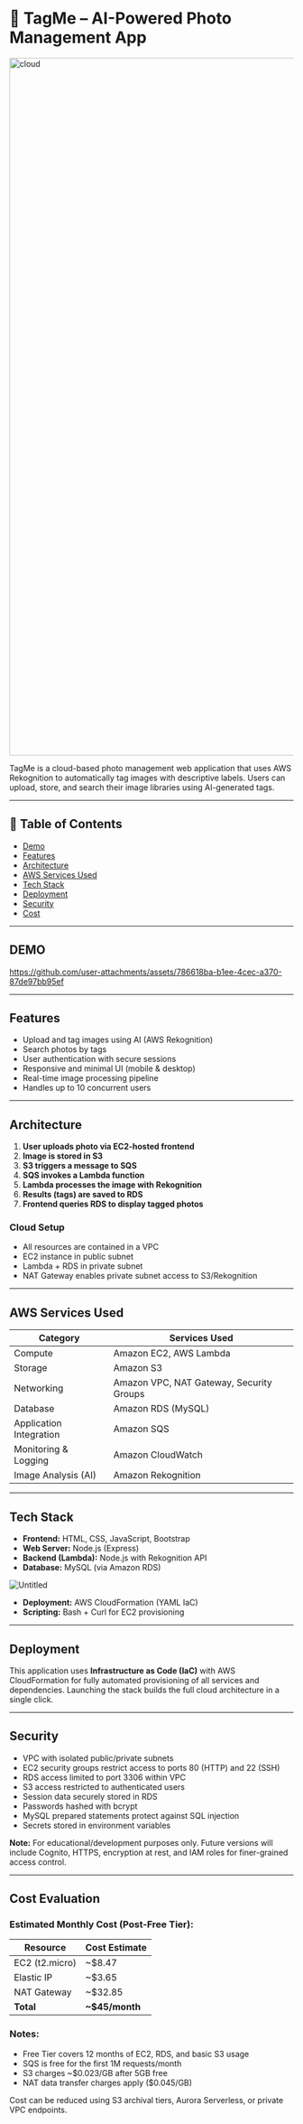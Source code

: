 # 📸 TagMe – AI-Powered Photo Management App
<img width="1236" alt="cloud" src="https://github.com/user-attachments/assets/3557fd88-fdd8-4f51-97cc-86bbe7a400fe" />

TagMe is a cloud-based photo management web application that uses AWS Rekognition to automatically tag images with descriptive labels. Users can upload, store, and search their image libraries using AI-generated tags.

---

## 🧩 Table of Contents
- [Demo](#demo)
- [Features](#Features)
- [Architecture](#Architecture)
- [AWS Services Used](#Aws-Services-Used)
- [Tech Stack](#Tech-Stack)
- [Deployment](#Deployment)
- [Security](#Security)
- [Cost](#Cost)

---

## DEMO

https://github.com/user-attachments/assets/786618ba-b1ee-4cec-a370-87de97bb95ef

---

## Features

- Upload and tag images using AI (AWS Rekognition)
- Search photos by tags
- User authentication with secure sessions
- Responsive and minimal UI (mobile & desktop)
- Real-time image processing pipeline
- Handles up to 10 concurrent users

---

## Architecture

1. **User uploads photo via EC2-hosted frontend**
2. **Image is stored in S3**
3. **S3 triggers a message to SQS**
4. **SQS invokes a Lambda function**
5. **Lambda processes the image with Rekognition**
6. **Results (tags) are saved to RDS**
7. **Frontend queries RDS to display tagged photos**

### Cloud Setup
- All resources are contained in a VPC 
- EC2 instance in public subnet 
- Lambda + RDS in private subnet
- NAT Gateway enables private subnet access to S3/Rekognition

---

## AWS Services Used

| Category                 | Services Used                                |
|--------------------------|-----------------------------------------------|
| Compute                  | Amazon EC2, AWS Lambda                        |
| Storage                  | Amazon S3                                     |
| Networking               | Amazon VPC, NAT Gateway, Security Groups      |
| Database                 | Amazon RDS (MySQL)                            |
| Application Integration  | Amazon SQS                                    |
| Monitoring & Logging     | Amazon CloudWatch                             |
| Image Analysis (AI)      | Amazon Rekognition                            |

---

## Tech Stack

- **Frontend:** HTML, CSS, JavaScript, Bootstrap
- **Web Server:** Node.js (Express)
- **Backend (Lambda):** Node.js with Rekognition API
- **Database:** MySQL (via Amazon RDS)


![Untitled](https://github.com/user-attachments/assets/03c54c3a-8f50-4ad3-acea-7315cb0a13c7)

- **Deployment:** AWS CloudFormation (YAML IaC)
- **Scripting:** Bash + Curl for EC2 provisioning

---

## Deployment

This application uses **Infrastructure as Code (IaC)** with AWS CloudFormation for fully automated provisioning of all services and dependencies. Launching the stack builds the full cloud architecture in a single click.

---

## Security

- VPC with isolated public/private subnets
- EC2 security groups restrict access to ports 80 (HTTP) and 22 (SSH)
- RDS access limited to port 3306 within VPC
- S3 access restricted to authenticated users
- Session data securely stored in RDS
- Passwords hashed with bcrypt
- MySQL prepared statements protect against SQL injection
- Secrets stored in environment variables

**Note:** For educational/development purposes only. Future versions will include Cognito, HTTPS, encryption at rest, and IAM roles for finer-grained access control.

---

## Cost Evaluation

### Estimated Monthly Cost (Post-Free Tier):

| Resource       | Cost Estimate     |
|----------------|------------------|
| EC2 (t2.micro) | ~$8.47           |
| Elastic IP     | ~$3.65           |
| NAT Gateway    | ~$32.85          |
| **Total**      | **~$45/month**   |

### Notes:
- Free Tier covers 12 months of EC2, RDS, and basic S3 usage
- SQS is free for the first 1M requests/month
- S3 charges ~$0.023/GB after 5GB free
- NAT data transfer charges apply ($0.045/GB)

Cost can be reduced using S3 archival tiers, Aurora Serverless, or private VPC endpoints.

